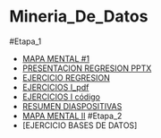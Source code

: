 # Mineria_De_Datos
#Etapa_1
- [MAPA MENTAL #1](https://github.com/Magaly20/Mineria_De_Datos/blob/master/MapaMental_1_1823340.pdf)
- [PRESENTACION REGRESION PPTX](https://github.com/valerianavarro99/Mineria_De_Datos/blob/master/Presentación_Regresión_002.pdf)
- [EJERCICIO REGRESION](https://github.com/valerianavarro99/Mineria_De_Datos/blob/master/EjercicioPresentación_Regresión_002.pdf)
- [EJERCICIOS I_pdf](https://github.com/Magaly20/Mineria_De_Datos/blob/master/Ejercicios1_Regresi%C3%B3n_002.pdf)
- [EJERCICIOS I código](https://github.com/Magaly20/Mineria_De_Datos/blob/master/Ejercicios1_Regresi%C3%B3n_002.ipynb)
- [RESUMEN DIASPOSITIVAS](https://github.com/Magaly20/Mineria_De_Datos/blob/master/Resumen_1823340.pdf)
- [MAPA MENTAL II](https://share.ayoa.com/mindmaps/cac5d6a2-f326-4ebf-8e7e-cd1cb241d903)
#Etapa_2
- [EJERCICIO BASES DE DATOS]
